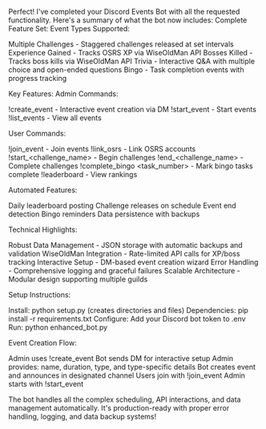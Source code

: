 Perfect! I've completed your Discord Events Bot with all the requested functionality. Here's a summary of what the bot now includes:
Complete Feature Set:
Event Types Supported:

Multiple Challenges - Staggered challenges released at set intervals
Experience Gained - Tracks OSRS XP via WiseOldMan API
Bosses Killed - Tracks boss kills via WiseOldMan API
Trivia - Interactive Q&A with multiple choice and open-ended questions
Bingo - Task completion events with progress tracking

Key Features:
Admin Commands:

!create_event - Interactive event creation via DM
!start_event <id> - Start events
!list_events - View all events

User Commands:

!join_event <id> - Join events
!link_osrs <username> - Link OSRS accounts
!start_<challenge_name> - Begin challenges
!end_<challenge_name> - Complete challenges
!complete_bingo <task_number> - Mark bingo tasks complete
!leaderboard <id> - View rankings

Automated Features:

Daily leaderboard posting
Challenge releases on schedule
Event end detection
Bingo reminders
Data persistence with backups

Technical Highlights:

Robust Data Management - JSON storage with automatic backups and validation
WiseOldMan Integration - Rate-limited API calls for XP/boss tracking
Interactive Setup - DM-based event creation wizard
Error Handling - Comprehensive logging and graceful failures
Scalable Architecture - Modular design supporting multiple guilds

Setup Instructions:

Install: python setup.py (creates directories and files)
Dependencies: pip install -r requirements.txt
Configure: Add your Discord bot token to .env
Run: python enhanced_bot.py

Event Creation Flow:

Admin uses !create_event
Bot sends DM for interactive setup
Admin provides: name, duration, type, and type-specific details
Bot creates event and announces in designated channel
Users join with !join_event
Admin starts with !start_event

The bot handles all the complex scheduling, API interactions, and data management automatically. It's production-ready with proper error handling, logging, and data backup systems!